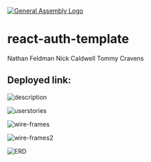 [![General Assembly Logo](https://camo.githubusercontent.com/1a91b05b8f4d44b5bbfb83abac2b0996d8e26c92/687474703a2f2f692e696d6775722e636f6d2f6b6538555354712e706e67)](https://generalassemb.ly/education/web-development-immersive)

# react-auth-template

Nathan Feldman Nick Caldwell Tommy Cravens

## Deployed link:

![description](https://media.git.generalassemb.ly/user/37194/files/4253a000-0680-11ec-9447-59c92c351688)

![userstories](https://media.git.generalassemb.ly/user/37194/files/60210500-0680-11ec-91da-798e62725501)

![wire-frames](https://media.git.generalassemb.ly/user/37194/files/70d17b00-0680-11ec-9909-d646efed6596)

![wire-frames2](https://media.git.generalassemb.ly/user/37194/files/952d5780-0680-11ec-84b0-33131b3ca293)

![ERD](https://media.git.generalassemb.ly/user/37194/files/c148d880-0680-11ec-8214-2b4bc47375be)
